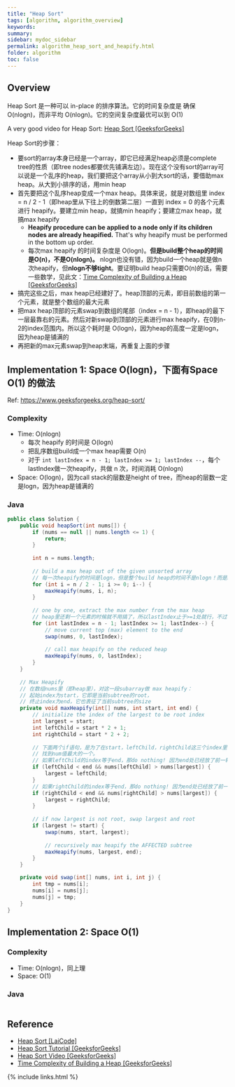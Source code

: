 ```yaml
---
title: "Heap Sort"
tags: [algorithm, algorithm_overview]
keywords:
summary:
sidebar: mydoc_sidebar
permalink: algorithm_heap_sort_and_heapify.html
folder: algorithm
toc: false
---
```


## Overview
Heap Sort 是一种可以 in-place 的排序算法。它的时间复杂度是 确保 O(nlogn)，而非平均 O(nlogn)。它的空间复杂度最优可以到 O(1)

A very good video for Heap Sort: [Heap Sort [GeeksforGeeks]](https://www.youtube.com/watch?v=MtQL_ll5KhQ)

Heap Sort的步骤：
* 要sort的array本身已经是一个array，即它已经满足heap必须是complete tree的性质（即tree nodes都要优先铺满左边）。现在这个没有sort的array可以说是一个乱序的heap，我们要把这个array从小到大sort的话，要借助max heap。从大到小排序的话，用min heap
* 首先要把这个乱序heap变成一个max heap。具体来说，就是对数组里 index = n / 2 - 1（即heap里从下往上的倒数第二层）一直到 index = 0 的各个元素 进行 heapify。要建立min heap，就搞min heapify；要建立max heap，就搞max heapify
  * **Heapify procedure can be applied to a node only if its children nodes are already heapified.** That's why heapify must be performed in the bottom up order.
  * 每次max heapify 的时间复杂度是 O(logn)。**但是build整个heap的时间是O(n)，不是O(nlogn)。** nlogn也没有错，因为build一个heap就是做n次heapify，但**nlogn不够tight**。要证明build heap只需要O(n)的话，需要一些数学，见此文：[Time Complexity of Building a Heap [GeeksforGeeks]](https://www.geeksforgeeks.org/time-complexity-of-building-a-heap/)
* 搞完这些之后，max heap已经建好了。heap顶部的元素，即目前数组的第一个元素，就是整个数组的最大元素
* 把max heap顶部的元素swap到数组的尾部（index = n - 1），即heap的最下一层最靠右的元素。然后对新swap到顶部的元素进行max heapify，在0到n-2的index范围内。所以这个耗时是 O(logn)，因为heap的高度一定是logn，因为heap是铺满的
* 再把新的max元素swap到heap末端，再重复上面的步骤

## Implementation 1: Space O(logn)，下面有Space O(1) 的做法
Ref: https://www.geeksforgeeks.org/heap-sort/

### Complexity
* Time: O(nlogn)
  * 每次 heapify 的时间是 O(logn)
  * 把乱序数组build成一个max heap需要 O(n)
  * 对于 `int lastIndex = n - 1; lastIndex >= 1; lastIndex --`，每个lastIndex做一次heapify，共做 n 次，时间消耗 O(nlogn)
* Space: O(logn)，因为call stack的层数是height of tree，而heap的层数一定是logn，因为heap是铺满的

### Java
```java
public class Solution {
    public void heapSort(int nums[]) {
        if (nums == null || nums.length <= 1) {
            return;
        }
        
        int n = nums.length;
        
        // build a max heap out of the given unsorted array
        // 每一次heapify的时间是logn，但是整个build heap的时间不是nlogn！而是n！证明见上文
        for (int i = n / 2 - 1; i >= 0; i--) {
            maxHeapify(nums, i, n);
        }
        
        // one by one, extract the max number from the max heap
        // heap里还剩一个元素的时候就不用搞了，所以lastIndex止于>=1处就行，不过写0也不会错
        for (int lastIndex = n - 1; lastIndex >= 1; lastIndex--) {
            // move current top (max) element to the end
            swap(nums, 0, lastIndex);
            
            // call max heapify on the reduced heap
            maxHeapify(nums, 0, lastIndex);
        }
    }
    
    // Max Heapify
    // 在数组nums里（即heap里），对这一段subarray做 max heapify：
    // 起始index为start，它即是当前subtree的root，
    // 终止index为end，它也表征了当前subtree的size
    private void maxHeapify(int[] nums, int start, int end) {
        // initialize the index of the largest to be root index
        int largest = start;
        int leftChild = start * 2 + 1;
        int rightChild = start * 2 + 2;
        
        // 下面两个if语句，是为了在start，leftChild，rightChild这三个index里，
        // 找到num值最大的一个。
        // 如果leftChild的index等于end，那do nothing! 因为end处已经放了前一轮的max
        if (leftChild < end && nums[leftChild] > nums[largest]) {
            largest = leftChild;
        }
        // 如果rightChild的index等于end，那do nothing! 因为end处已经放了前一轮的max
        if (rightChild < end && nums[rightChild] > nums[largest]) {
            largest = rightChild;
        }
        
        // if now largest is not root, swap largest and root
        if (largest != start) {
            swap(nums, start, largest);
            
            // recursively max heapify the AFFECTED subtree
            maxHeapify(nums, largest, end);
        }
    }

    private void swap(int[] nums, int i, int j) {
        int tmp = nums[i];
        nums[i] = nums[j];
        nums[j] = tmp;
    }
}
```

## Implementation 2: Space O(1)

### Complexity
* Time: O(nlogn)，同上理
* Space: O(1)

### Java
```java

```

## Reference
* [Heap Sort [LaiCode]](https://app.laicode.io/app/problem/328)
* [Heap Sort Tutorial [GeeksforGeeks]](https://www.geeksforgeeks.org/heap-sort/)
* [Heap Sort Video [GeeksforGeeks]](https://www.youtube.com/watch?v=MtQL_ll5KhQ)
* [Time Complexity of Building a Heap [GeeksforGeeks]](https://www.geeksforgeeks.org/time-complexity-of-building-a-heap/)

{% include links.html %}
